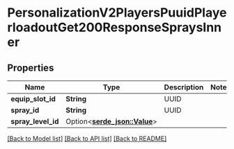 # PersonalizationV2PlayersPuuidPlayerloadoutGet200ResponseSpraysInner

## Properties

Name | Type | Description | Notes
------------ | ------------- | ------------- | -------------
**equip_slot_id** | **String** | UUID | 
**spray_id** | **String** | UUID | 
**spray_level_id** | Option<[**serde_json::Value**](.md)> |  | 

[[Back to Model list]](../README.md#documentation-for-models) [[Back to API list]](../README.md#documentation-for-api-endpoints) [[Back to README]](../README.md)


